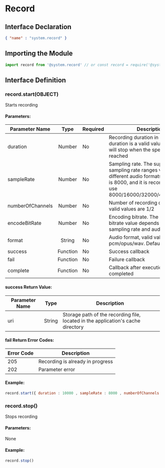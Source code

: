 <!-- 源地址: https://iot.mi.com/vela/quickapp/en/features/system/record.html -->

# Record

## Interface Declaration
```json
{ "name" : "system.record" }
```

## Importing the Module
```javascript
import record from '@system.record' // or const record = require('@system.record')
```

## Interface Definition

### record.start(OBJECT)

Starts recording

#### Parameters:

Parameter Name | Type | Required | Description  
---|:---:|---|---  
duration | Number | No | Recording duration in ms. If duration is a valid value, recording will stop when the specified value is reached  
sampleRate | Number | No | Sampling rate. The supported sampling rate ranges vary for different audio formats. The default is 8000, and it is recommended to use 8000/16000/32000/44100/48000  
numberOfChannels | Number | No | Number of recording channels, valid values are 1/2  
encodeBitRate | Number | No | Encoding bitrate. The encoding bitrate value depends on the sampling rate and audio format  
format | String | No | Audio format, valid values are pcm/opus/wav. Defaults to pcm  
success | Function | No | Success callback  
fail | Function | No | Failure callback  
complete | Function | No | Callback after execution is completed  
  
#### success Return Value:

Parameter Name | Type | Description  
---|:---:|---  
uri | String | Storage path of the recording file, located in the application's cache directory  
  
#### fail Return Error Codes:

Error Code | Description  
---|---  
205 | Recording is already in progress  
202 | Parameter error  
  
#### Example:
```javascript
record.start({ duration : 10000 , sampleRate : 8000 , numberOfChannels : 1 , encodeBitRate : 128000 , format : 'pcm' , success : function(data){ console.log(` handling success: ${ data.uri } `)} , fail : function(data , code){ console.log(` handling fail, code = ${ code } , errorMsg= ${ data } `)} , complete : function() { console.log(` handling complete `)} })
```

### record.stop()

Stops recording

#### Parameters:

None

#### Example:
```javascript
record.stop()
```

